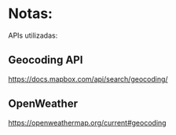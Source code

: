 # Notas:
APIs utilizadas:

## Geocoding API
https://docs.mapbox.com/api/search/geocoding/

## OpenWeather
https://openweathermap.org/current#geocoding